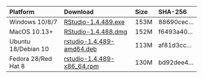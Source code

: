 
| Platform            | Download                                                                                                                                                              | Size | SHA-256                                                                                                              |
| :------------------ | :-------------------------------------------------------------------------------------------------------------------------------------------------------------------- | :--- | :------------------------------------------------------------------------------------------------------------------- |
| Windows 10/8/7      | <a href="https://s3.amazonaws.com/rstudio-ide-build/desktop/windows/RStudio-1.4.489.exe"><i class="fa fa-download"></i> RStudio-1.4.489.exe</a>                       | 153M | <span class="sha256" data-sha256="88690cecaea75c3ab5de06ae8f771e20f7bc5559204f34c78b99b730477c8fec">88690cec…</span> |
| MacOS 10.13+        | <a href="https://s3.amazonaws.com/rstudio-ide-build/desktop/macos/RStudio-1.4.488.dmg"><i class="fa fa-download"></i> RStudio-1.4.488.dmg</a>                         | 152M | <span class="sha256" data-sha256="f6493a408a9ee93894769d84fe187e12654087646d25e6329651202a30722873">f6493a40…</span> |
| Ubuntu 18/Debian 10 | <a href="https://s3.amazonaws.com/rstudio-ide-build/desktop/bionic/amd64/rstudio-1.4.489-amd64.deb"><i class="fa fa-download"></i> rstudio-1.4.489-amd64.deb</a>      | 113M | <span class="sha256" data-sha256="af81d3cc238bd63975797dee48ca4ece6f3d2892b1e6d7d02c64691068c01eb7">af81d3cc…</span> |
| Fedora 28/Red Hat 8 | <a href="https://s3.amazonaws.com/rstudio-ide-build/desktop/centos8/x86_64/rstudio-1.4.489-x86_64.rpm"><i class="fa fa-download"></i> rstudio-1.4.489-x86\_64.rpm</a> | 130M | <span class="sha256" data-sha256="bd92dee4fbd34b1d06cfd07213e6763b2217e2e55c126acdbcfb35a4bf6e3ccb">bd92dee4…</span> |
